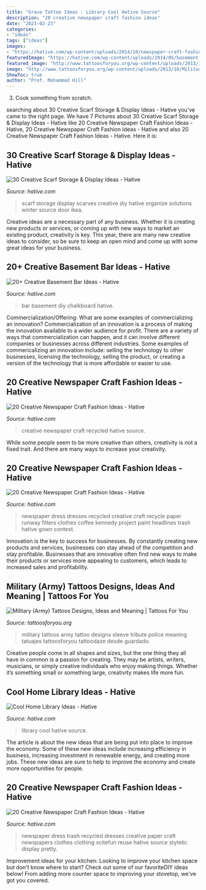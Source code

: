 ```yaml
---
title: "Grave Tattoo Ideas : Library Cool Hative Source"
description: "20 creative newspaper craft fashion ideas"
date: "2023-02-23"
categories:
- "ideas"
tags: ["ideas"]
images:
- "https://hative.com/wp-content/uploads/2014/10/newspaper-craft-fashion-ideas/15-creative-newspaper-craft-fashion-ideas.jpg"
featuredImage: "https://hative.com/wp-content/uploads/2014/05/basement-bar-ideas/5-diy-chalkboard-wal.jpg"
featured_image: "http://www.tattoosforyou.org/wp-content/uploads/2013/10/Military-Tribute-Tattoos-768x1024.jpg"
image: "http://www.tattoosforyou.org/wp-content/uploads/2013/10/Military-Tribute-Tattoos-768x1024.jpg"
ShowToc: true
author: "Prof. Mohammad Hill"
---
```



3. Cook something from scratch.

	

		
searching about 30 Creative Scarf Storage &amp; Display Ideas - Hative you've came to the right page. We have 7 Pictures about 30 Creative Scarf Storage &amp; Display Ideas - Hative like 20 Creative Newspaper Craft Fashion Ideas - Hative, 20 Creative Newspaper Craft Fashion Ideas - Hative and also 20 Creative Newspaper Craft Fashion Ideas - Hative. Here it is:
		
    
## 30 Creative Scarf Storage &amp; Display Ideas - Hative

<img loading=lazy src="https://hative.com/wp-content/uploads/2015/03/scarf-storage-ideas/8-creative-scarf-storage-and-display-ideas.jpg" onerror="this.onerror=null;this.src='https://tse1.mm.bing.net/th?id=OIP.VxtoHmT8yAsU2VGSO3clRwHaLG&amp;pid=15.1';" alt="30 Creative Scarf Storage &amp; Display Ideas - Hative">

_Source: hative.com_

>scarf storage display scarves creative diy hative organize solutions winter source door ikea. 

	

Creative ideas are a necessary part of any business. Whether it is creating new products or services, or coming up with new ways to market an existing product, creativity is key. This year, there are many new creative ideas to consider, so be sure to keep an open mind and come up with some great ideas for your business.

    
## 20+ Creative Basement Bar Ideas - Hative

<img loading=lazy src="https://hative.com/wp-content/uploads/2014/05/basement-bar-ideas/5-diy-chalkboard-wal.jpg" onerror="this.onerror=null;this.src='https://tse4.mm.bing.net/th?id=OIP.8kLX5nqRVEjPn8PVthRJZQHaLL&amp;pid=15.1';" alt="20+ Creative Basement Bar Ideas - Hative">

_Source: hative.com_

>bar basement diy chalkboard hative. 

	

Commercialization/Offering: What are some examples of commercializing an innovation?
Commercialization of an innovation is a process of making the innovation available to a wider audience for profit. There are a variety of ways that commercialization can happen, and it can involve different companies or businesses across different industries. Some examples of commericalizing an innovation include: selling the technology to other businesses, licensing the technology, selling the product, or creating a version of the technology that is more affordable or easier to use.

    
## 20 Creative Newspaper Craft Fashion Ideas - Hative

<img loading=lazy src="https://hative.com/wp-content/uploads/2014/10/newspaper-craft-fashion-ideas/2-creative-newspaper-craft-fashion-ideas.jpg" onerror="this.onerror=null;this.src='https://tse4.mm.bing.net/th?id=OIP.YABbSnoEV65VXtfJJdaXAgHaKv&amp;pid=15.1';" alt="20 Creative Newspaper Craft Fashion Ideas - Hative">

_Source: hative.com_

>creative newspaper craft recycled hative source. 

	

While some people seem to be more creative than others, creativity is not a fixed trait. And there are many ways to increase your creativity.

    
## 20 Creative Newspaper Craft Fashion Ideas - Hative

<img loading=lazy src="https://hative.com/wp-content/uploads/2014/10/newspaper-craft-fashion-ideas/8-creative-newspaper-craft-fashion-ideas.jpg" onerror="this.onerror=null;this.src='https://tse2.mm.bing.net/th?id=OIP._4cEe71YtSgyf5UpctjbPQHaM-&amp;pid=15.1';" alt="20 Creative Newspaper Craft Fashion Ideas - Hative">

_Source: hative.com_

>newspaper dress dresses recycled creative craft recycle paper runway filters clothes coffee kennedy project paint headlines trash hative gown contest. 

	

Innovation is the key to success for businesses. By constantly creating new products and services, businesses can stay ahead of the competition and stay profitable. Businesses that are innovative often find new ways to make their products or services more appealing to customers, which leads to increased sales and profitability.

    
## Military (Army) Tattoos Designs, Ideas And Meaning | Tattoos For You

<img loading=lazy src="http://www.tattoosforyou.org/wp-content/uploads/2013/10/Military-Tribute-Tattoos-768x1024.jpg" onerror="this.onerror=null;this.src='https://tse2.mm.bing.net/th?id=OIP.PStC_xY8mbZExjSWOG4i4gHaJ4&amp;pid=15.1';" alt="Military (Army) Tattoos Designs, Ideas and Meaning | Tattoos For You">

_Source: tattoosforyou.org_

>military tattoos army tattoo designs sleeve tribute police meaning tatuajes tattoosforyou tattoodaze desde guardado. 

	

Creative people come in all shapes and sizes, but the one thing they all have in common is a passion for creating. They may be artists, writers, musicians, or simply creative individuals who enjoy making things. Whether it’s something small or something large, creativity makes life more fun.

    
## Cool Home Library Ideas - Hative

<img loading=lazy src="https://hative.com/wp-content/uploads/2014/12/home-library-ideas/12-cool-home-library-ideas.jpg" onerror="this.onerror=null;this.src='https://tse4.mm.bing.net/th?id=OIP.2nVhM5U9xv3kS-5WJfDAmQHaKM&amp;pid=15.1';" alt="Cool Home Library Ideas - Hative">

_Source: hative.com_

>library cool hative source. 

	

The article is about the new ideas that are being put into place to improve the economy. Some of these new ideas include increasing efficiency in business, increasing investment in renewable energy, and creating more jobs. These new ideas are sure to help to improve the economy and create more opportunities for people.

    
## 20 Creative Newspaper Craft Fashion Ideas - Hative

<img loading=lazy src="https://hative.com/wp-content/uploads/2014/10/newspaper-craft-fashion-ideas/15-creative-newspaper-craft-fashion-ideas.jpg" onerror="this.onerror=null;this.src='https://tse4.mm.bing.net/th?id=OIP.IejDamsUQNQSrqNCzMfXuQHaKo&amp;pid=15.1';" alt="20 Creative Newspaper Craft Fashion Ideas - Hative">

_Source: hative.com_

>newspaper dress trash recycled dresses creative paper craft newspapers clothes clothing xcitefun reuse hative source styletic display pretty. 

	

Improvement ideas for your kitchen:
Looking to improve your kitchen space but don't know where to start? Check out some of our favoriteDIY ideas below! From adding more counter space to improving your stovetop, we've got you covered.

